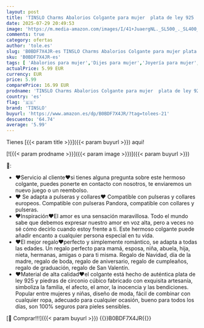 ```yaml
---
layout: post
title: 'TINSLO Charms Abalorios Colgante para mujer  plata de ley 925  compatible con pulseras y collares Pandora  compatible con pulseras europeas para mujeres y niñas'
date: 2025-07-29 20:49:53
image: 'https://m.media-amazon.com/images/I/41+JuaergNL._SL500_._SL400_.jpg'
comments: true
category: ofertas
author: 'tole.es'
slug: 'B0BDF7X4JR-es TINSLO Charms Abalorios Colgante para mujer plata de ley...'
sku: 'B0BDF7X4JR-es'
tags: [ 'Abalorios para mujer','Dijes para mujer','Joyería para mujer','Moda','Moda Mujer','de','ley','pandora','plata','tinslo','🇪🇸', ]
actualPrice: 5.99 EUR
currency: EUR
price: 5.99
comparePrice: 16.99 EUR
prodname: 'TINSLO Charms Abalorios Colgante para mujer  plata de ley 925  compatible con pulseras y collares Pandora  compatible con pulseras europeas para mujeres y niñas'
country: 'es'
flag: '🇪🇸'
brand: 'TINSLO'
buyurl: 'https://www.amazon.es/dp/B0BDF7X4JR/?tag=tolees-21'
descuento: '64.74'
average: '5.99'
---
```


Tienes [{{< param title >}}]({{< param buyurl >}}) aqui!

[![{{< param prodname >}}]({{< param image >}})]({{< param buyurl >}})

🔎:

- ❤Servicio al cliente❤si tienes alguna pregunta sobre este hermoso colgante, puedes ponerte en contacto con nosotros, te enviaremos un nuevo juego o un reembolso.
- ❤ Se adapta a pulseras y collares❤ Compatible con pulseras y collares europeos. Compatible con pulseras Pandora, compatible con collares y pulseras.
- ❤Inspiración❤El amor es una sensación maravillosa. Todo el mundo sabe que debemos expresar nuestro amor en voz alta, pero a veces no sé cómo decirlo cuando estoy frente a ti. Este hermoso colgante puede añadir encanto a cualquier persona especial en tu vida.
- ❤El mejor regalo❤perfecto y simplemente romántico, se adapta a todas las edades. Un regalo perfecto para mamá, esposa, niña, abuela, hija, nieta, hermanas, amigas o para ti misma. Regalo de Navidad, día de la madre, regalo de boda, regalo de aniversario, regalo de cumpleaños, regalo de graduación, regalo de San Valentín.
- ❤Material de alta calidad❤el colgante está hecho de auténtica plata de ley 925 y piedras de circonio cúbico fabricado con exquisita artesanía, simboliza la familia, el afecto, el amor, la inocencia y las bendiciones. Popular entre mujeres y niñas, diseño de moda, fácil de combinar con cualquier ropa, adecuado para cualquier ocasión, bueno para todos los días, son 100% seguros para pieles sensibles.

[🛒 Comprar!!!]({{< param buyurl >}})
{{<world>}}B0BDF7X4JR{{</world>}}
